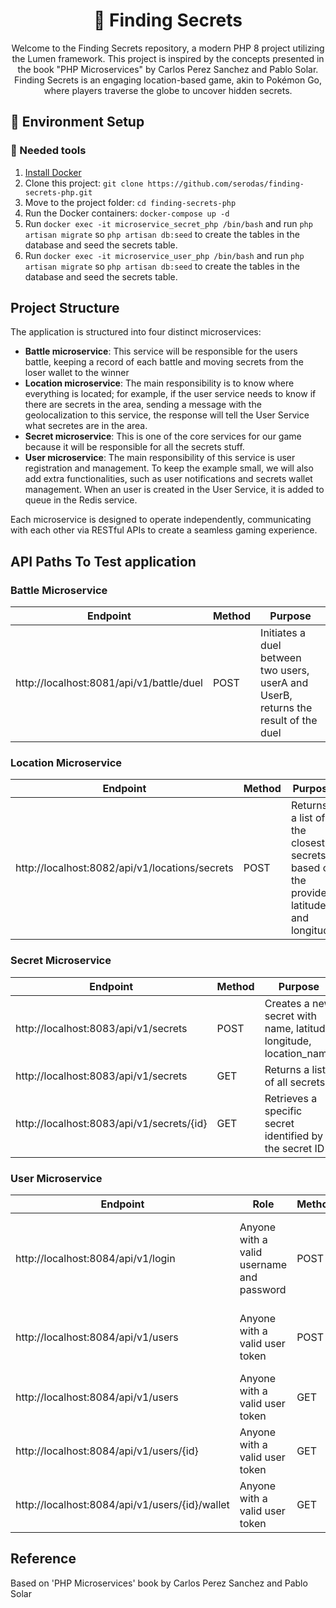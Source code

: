 <h1 align="center">
  🐘 Finding Secrets
</h1>

<p align="center">
  Welcome to the Finding Secrets repository, a modern PHP 8 project utilizing the Lumen framework. This project is inspired by the concepts presented in the book "PHP Microservices" by Carlos Perez Sanchez and Pablo Solar. Finding Secrets is an engaging location-based game, akin to Pokémon Go, where players traverse the globe to uncover hidden secrets.
</p>

## 🚀 Environment Setup

### 🐳 Needed tools

1. [Install Docker](https://www.docker.com/get-started)
2. Clone this project: `git clone https://github.com/serodas/finding-secrets-php.git`
3. Move to the project folder: `cd finding-secrets-php`
4. Run the Docker containers: `docker-compose up -d`
5. Run `docker exec -it microservice_secret_php /bin/bash` and run `php artisan migrate` so `php artisan db:seed` to create the tables in the database and seed the secrets table.
5. Run `docker exec -it microservice_user_php /bin/bash` and run `php artisan migrate` so `php artisan db:seed` to create the tables in the database and seed the secrets table.

## Project Structure

The application is structured into four distinct microservices:

- **Battle microservice**: This service will be responsible for the users battle, keeping a record of each battle and moving secrets from the loser wallet to the winner
- **Location microservice**: The main responsibility is to know where everything is located; for example, if the user service needs to know if there are secrets in the area, sending a message with the geolocalization to this service, the response will tell the User Service what secretes are in the area.
- **Secret microservice**: This is one of the core services for our game because it will be responsible for all the secrets stuff.
- **User microservice**: The main responsibility of this service is user registration and management. To keep the example small, we will also add extra
functionalities, such as user notifications and secrets wallet management. When an user is created in the User Service, it is added to queue in the Redis service.

Each microservice is designed to operate independently, communicating with each other via RESTful APIs to create a seamless gaming experience.

## API Paths To Test application
### Battle Microservice
| **Endpoint** | **Method** | **Purpose** |
| --- | --- | --- |
| http://localhost:8081/api/v1/battle/duel | POST | Initiates a duel between two users, userA and UserB, returns the result of the duel |

### Location Microservice
| **Endpoint** | **Method** | **Purpose** |
| --- | --- | --- |
| http://localhost:8082/api/v1/locations/secrets | POST | Returns a list of the closest secrets based on the provided latitude and longitude |

### Secret Microservice
| **Endpoint** | **Method** | **Purpose** |
| --- | --- | --- |
| http://localhost:8083/api/v1/secrets | POST | Creates a new secret with name, latitud, longitude, location_name |
| http://localhost:8083/api/v1/secrets | GET | Returns a list of all secrets |
| http://localhost:8083/api/v1/secrets/{id} | GET | Retrieves a specific secret identified by the secret ID |

### User Microservice
| **Endpoint** | **Role**| **Method** | **Purpose** |
| --- | --- | --- | --- |
| http://localhost:8084/api/v1/login | Anyone with a valid username and password | POST | Generates access tokens that can be used in other API calls in this microservice |
| http://localhost:8084/api/v1/users | Anyone with a valid user token | POST | Creates a new user with name, email and password |
| http://localhost:8084/api/v1/users | Anyone with a valid user token | GET | Returns a list of all users |
| http://localhost:8084/api/v1/users/{id}| Anyone with a valid user token | GET | Retrieves a specific user identified by the user ID |
| http://localhost:8084/api/v1/users/{id}/wallet | Anyone with a valid user token | GET | Gets a secret from the user wallet |

## Reference
Based on 'PHP Microservices' book by Carlos Perez Sanchez and Pablo Solar